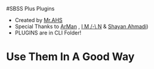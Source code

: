 #SBSS Plus Plugins
* Created by [Mr.AHS](https://telegram.me/MR_AH_S)
* Special Thanks to [ArMan](https://telegram.me/thisisarman) , [I M /-\ N](https://telegram.me/imandaneshi) & [Shayan Ahmadi](telegram.me/shayansoft))
* PLUGINS are in CLI Folder!
# Use Them In A Good Way
